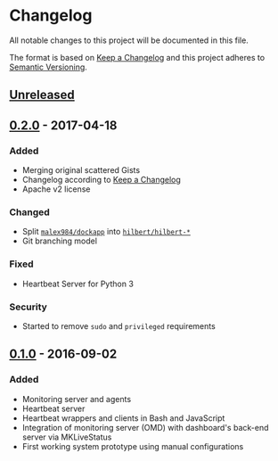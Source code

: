 # Changelog
All notable changes to this project will be documented in this file.

The format is based on [Keep a Changelog](http://keepachangelog.com/en/1.0.0/)
and this project adheres to [Semantic Versioning](http://semver.org/spec/v2.0.0.html).

## [Unreleased]

## [0.2.0] - 2017-04-18
### Added
- Merging original scattered Gists
- Changelog according to [Keep a Changelog](http://keepachangelog.com/en/1.0.0/)
- Apache v2 license

### Changed
- Split [`malex984/dockapp`](https://github.com/malex984/dockapp) into [`hilbert/hilbert-*`](https://github.com/hilbert)
- Git branching model

### Fixed 
- Heartbeat Server for Python 3

### Security 
- Started to remove `sudo` and `privileged` requirements 

## [0.1.0] - 2016-09-02
### Added
- Monitoring server and agents
- Heartbeat server 
- Heartbeat wrappers and clients in Bash and JavaScript
- Integration of monitoring server (OMD) with dashboard's back-end server via MKLiveStatus
- First working system prototype using manual configurations

[Unreleased]: https://github.com/hilbert/hilbert-heartbeat/compare/v0.2.0...HEAD
[0.2.0]: https://github.com/hilbert/hilbert-heartbeat/compare/v0.1.0...v0.2.0
[0.1.0]: https://github.com/hilbert/hilbert-heartbeat/compare/v0.0.0...v0.1.0
